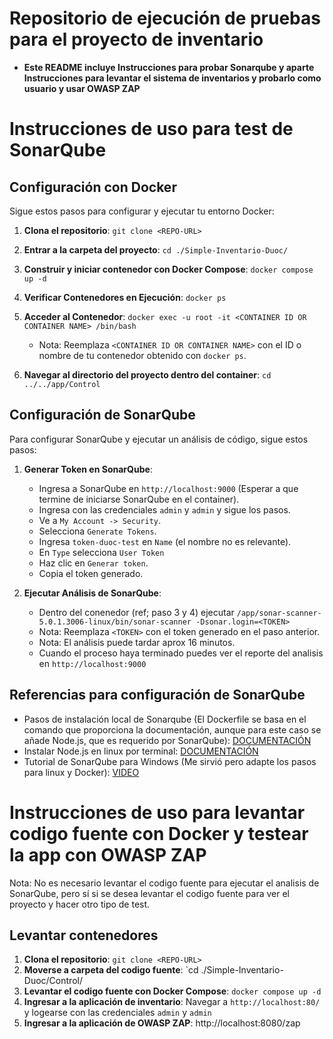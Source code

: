 # Repositorio de ejecución de pruebas para el proyecto de inventario
 - **Este README incluye Instrucciones para probar Sonarqube y aparte Instrucciones para levantar el sistema de inventarios y probarlo como usuario y usar OWASP ZAP**

# Instrucciones de uso para test de SonarQube

## Configuración con Docker

Sigue estos pasos para configurar y ejecutar tu entorno Docker:

1. **Clona el repositorio**: `git clone <REPO-URL>`

2. **Entrar a la carpeta del proyecto**: `cd ./Simple-Inventario-Duoc/`

1. **Construir y iniciar contenedor con Docker Compose**: `docker compose up -d`

2. **Verificar Contenedores en Ejecución**: `docker ps`

3. **Acceder al Contenedor**: `docker exec -u root -it <CONTAINER ID OR CONTAINER NAME> /bin/bash`
    - Nota: Reemplaza `<CONTAINER ID OR CONTAINER NAME>` con el ID o nombre de tu contenedor obtenido con `docker ps`.

4. **Navegar al directorio del proyecto dentro del container**: `cd ../../app/Control`



## Configuración de SonarQube

Para configurar SonarQube y ejecutar un análisis de código, sigue estos pasos:

1. **Generar Token en SonarQube**:
    - Ingresa a SonarQube en `http://localhost:9000` (Esperar a que termine de iniciarse SonarQube en el container).
    - Ingresa con las credenciales `admin` y `admin` y sigue los pasos.
    - Ve a `My Account -> Security`.
    - Selecciona `Generate Tokens`.
    - Ingresa `token-duoc-test` en `Name` (el nombre no es relevante).
    - En `Type` selecciona `User Token`
    - Haz clic en `Generar token`.
    - Copia el token generado.

2. **Ejecutar Análisis de SonarQube**:
    - Dentro del conenedor (ref; paso 3 y 4) ejecutar `/app/sonar-scanner-5.0.1.3006-linux/bin/sonar-scanner -Dsonar.login=<TOKEN>`
    - Nota: Reemplaza `<TOKEN>` con el token generado en el paso anterior.
    - Nota: El análisis puede tardar aprox 16 minutos.
    - Cuando el proceso haya terminado puedes ver el reporte del analisis en `http://localhost:9000`


## Referencias para configuración de SonarQube
  - Pasos de instalación local de Sonarqube (El Dockerfile se basa en el comando que proporciona la documentación, aunque para este caso se añade Node.js, que es requerido por SonarQube): [DOCUMENTACIÓN](https://docs.sonarsource.com/sonarqube/latest/try-out-sonarqube/)
  - Instalar Node.js en linux por terminal: [DOCUMENTACIÓN](https://github.com/nodesource/distributions#installation-instructions)
  - Tutorial de SonarQube para Windows (Me sirvió pero adapte los pasos para linux y Docker): [VIDEO](https://www.youtube.com/watch?v=6pLj3KVglFA)

# Instrucciones de uso para levantar codigo fuente con Docker y testear la app con OWASP ZAP
Nota: No es necesario levantar el codigo fuente para ejecutar el analisis de SonarQube, pero sí si se desea levantar el codigo fuente para ver el proyecto y hacer otro tipo de test.

## Levantar contenedores
1. **Clona el repositorio**: `git clone <REPO-URL>`
2. **Moverse a carpeta del codigo fuente**: `cd ./Simple-Inventario-Duoc/Control/
3. **Levantar el codigo fuente con Docker Compose**: `docker compose up -d`
4. **Ingresar a la aplicación de inventario**: Navegar a `http://localhost:80/` y logearse con las credenciales `admin` y `admin`
1. **Ingresar a la aplicación de OWASP ZAP**: http://localhost:8080/zap
